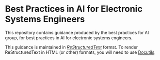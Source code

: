# Best Practices in AI for Electronic Systems Engineers

This repository contains guidance produced by the best practices for AI group, 
for best practices in AI for electronic systems engineers.

This guidance is maintained in 
[*ReStructuredText*](https://docutils.sourceforge.io/rst.html) format. To render 
ReStructuredText in HTML (or other) formats, you will need to use
[Docutils](https://docutils.sourceforge.io/index.html).
